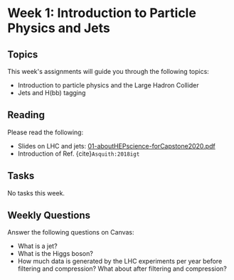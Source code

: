 # Week 1: Introduction to Particle Physics and Jets

## Topics

This week's assignments will guide you through the following topics:
* Introduction to particle physics and the Large Hadron Collider
* Jets and H(bb) tagging

## Reading

Please read the following:
* Slides on LHC and jets: [01-aboutHEPscience-forCapstone2020.pdf](01-aboutHEPscience-forCapstone2020.pdf)
* Introduction of Ref. {cite}`Asquith:2018igt`

## Tasks

No tasks this week.

## Weekly Questions

Answer the following questions on Canvas:
* What is a jet?
* What is the Higgs boson?
* How much data is generated by the LHC experiments per year before filtering and compression? What about after filtering and compression? 

